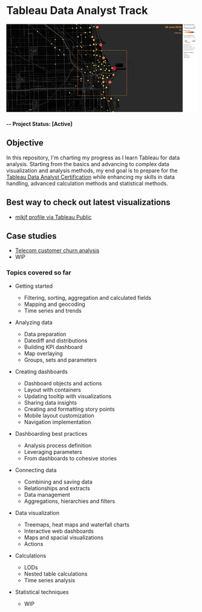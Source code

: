 # Tableau Data Analyst Track

![alternative text](img/readme_image.jpg)

#### -- Project Status: [Active]

## Objective
In this repository, I'm charting my progress as I learn Tableau for data analysis. Starting from the basics and advancing to complex data visualization and analysis methods, my end goal is to prepare for the [Tableau Data Analyst Certification](https://www.tableau.com/learn/certification/certified-data-analyst) while enhancing my skills in data handling, advanced calculation methods and statistical methods.

## Best way to check out latest visualizations
* [mikjf profile via Tableau Public](https://public.tableau.com/app/profile/mikjf/vizzes)

## Case studies
* [Telecom customer churn analysis](https://public.tableau.com/app/profile/mikjf/viz/21_telecom_customer_churn_analysis/Churnanalysis)
* WIP

### Topics covered so far
* Getting started
  * Filtering, sorting, aggregation and calculated fields
  * Mapping and geocoding
  * Time series and trends
  
* Analyzing data
  * Data preparation
  * Datediff and distributions
  * Building KPI dashboard
  * Map overlaying
  * Groups, sets and parameters

* Creating dashboards
  * Dashboard objects and actions
  * Layout with containers
  * Updating tooltip with visualizations
  * Sharing data insights
  * Creating and formatting story points
  * Mobile layout customization
  * Navigation implementation

* Dashboarding best practices
  * Analysis process definition
  * Leveraging parameters
  * From dashboards to cohesive stories

* Connecting data
  * Combining and saving data
  * Relationships and extracts
  * Data management
  * Aggregations, hierarchies and filters

* Data visualization
  * Treemaps, heat maps and waterfall charts
  * Interactive web dashboards
  * Maps and spacial visualizations
  * Actions

* Calculations
  * LODs
  * Nested table calculations
  * Time series analysis

* Statistical techniques
  * WIP

